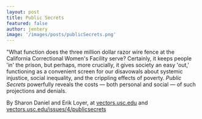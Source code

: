 ```yaml
---
layout: post
title: Public Secrets
featured: false
author: jentery
image: '/images/posts/publicSecrets.png'
---
```


"What function does the three million dollar razor wire fence at the California Correctional Women's Facility serve? Certainly, it keeps people 'in' the prison, but perhaps, more crucially, it gives society an easy 'out,' functioning as a convenient screen for our disavowals about systemic injustice, social inequality, and the crippling effects of poverty. *Public Secrets* powerfully reveals the costs — both personal and social — of such projections and denials.

By Sharon Daniel and Erik Loyer, at [vectors.usc.edu](http://vectors.usc.edu/projects/index.php?project=57) and [vectors.usc.edu/issues/4/publicsecrets](http://vectors.usc.edu/issues/4/publicsecrets/)
